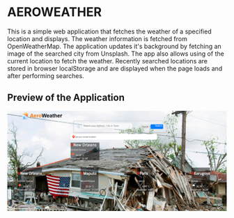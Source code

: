 # AEROWEATHER
This is a simple web application that fetches the weather of a specified
location and displays.
The weather information is fetched from OpenWeatherMap. The application 
updates it's background by fetching an image of the searched city from 
Unsplash.
The app also allows using of the current location to fetch the weather.
Recently searched locations are stored in browser localStorage and are displayed when the page loads and after performing 
searches.

## Preview of the Application
![The app showing weather information](img.png)